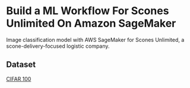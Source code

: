 # Build a ML Workflow For Scones Unlimited On Amazon SageMaker
Image classification model with AWS SageMaker for Scones Unlimited, a scone-delivery-focused logistic company.
## Dataset
[CIFAR 100](https://www.cs.toronto.edu/~kriz/cifar-100-python.tar.gz)
